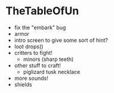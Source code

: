 # TheTableOfUn
- fix the "embark" bug
- armor
- intro screen to give some sort of hint?
- loot drops()
- critters to fight!
	- minors (sharp teeth)
- other stuff to craft!
	- piglizard tusk necklace
- more sounds!
- shields

